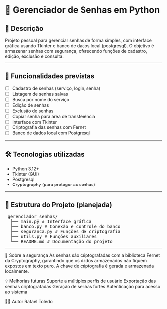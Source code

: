 # 🔐 Gerenciador de Senhas em Python

## 📌 Descrição
Projeto pessoal para gerenciar senhas de forma simples, com interface gráfica usando Tkinter e banco de dados local (postgresql). O objetivo é armazenar senhas com segurança, oferecendo funções de cadastro, edição, exclusão e consulta.

---

## 🚀 Funcionalidades previstas

- [ ] Cadastro de senhas (serviço, login, senha)
- [ ] Listagem de senhas salvas
- [ ] Busca por nome do serviço
- [ ] Edição de senhas
- [ ] Exclusão de senhas
- [ ] Copiar senha para área de transferência
- [ ] Interface com Tkinter
- [ ] Criptografia das senhas com Fernet
- [ ] Banco de dados local com Postgresql

---

## 🛠 Tecnologias utilizadas

- Python 3.12+
- Tkinter (GUI)
- Postgresql
- Cryptography (para proteger as senhas)

---

## 🧩 Estrutura do Projeto (planejada)
<pre> gerenciador_senhas/
  ├── main.py # Interface gráfica
  ├── banco.py # Conexão e controle do banco
  ├── seguranca.py # Funções de criptografia
  ├── utils.py # Funções auxiliares
  └── README.md # Documentação do projeto </pre>

---

🔐 Sobre a segurança
As senhas são criptografadas com a biblioteca Fernet da Cryptography, garantindo que os dados armazenados não fiquem expostos em texto puro. A chave de criptografia é gerada e armazenada localmente.


💡 Melhorias futuras
Suporte a múltiplos perfis de usuário
Exportação das senhas criptografadas
Geração de senhas fortes
Autenticação para acesso ao sistema

👨‍💻 Autor
Rafael Toledo


